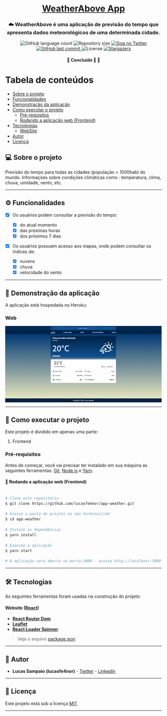 <h1 align="center">
     <a href="https://appweather-above.herokuapp.com/" alt="site do weatherabove"> WeatherAbove App </a>
</h1>

<h3 align="center">
    ☁️ WeatherAbove é uma aplicação de previsão do tempo que apresenta dados meteorológicos de uma determinada cidade.
</h3>

<p align="center">
  <img alt="GitHub language count" src="https://img.shields.io/github/languages/count/lucasfe4nor/app-weather?color=%2304D361">

  <img alt="Repository size" src="https://img.shields.io/github/repo-size/lucasfe4nor/app-weather">

  <a href="https://www.twitter.com/lucasfe4nor/">
    <img alt="Siga no Twitter" src="https://img.shields.io/twitter/url?url=https%3A%2F%2Fgithub.com%2Flucasfe4nor%2Fapp-weather">
  </a>
  
  <a href="https://github.com/lucasfe4nor/app-weather/commits/main">
    <img alt="GitHub last commit" src="https://img.shields.io/github/last-commit/lucasfe4nor/app-weather">
  </a>
    
   <img alt="License" src="https://img.shields.io/badge/license-MIT-brightgreen">
   <a href="https://github.com/lucasfe4nor/app-weather/stargazers">
    <img alt="Stargazers" src="https://img.shields.io/github/stars/lucasfe4nor/app-weather?style=social">
  </a>

</p>

<h4 align="center">
	🚧 Concluído 🚀 🚧
</h4>

# Tabela de conteúdos

<!--ts-->

- [Sobre o projeto](#-sobre-o-projeto)
- [Funcionalidades](#-funcionalidades)
- [Demonstração da aplicação](#-demonstração-da-aplicação)
- [Como executar o projeto](#-como-executar-o-projeto)
  - [Pré-requisitos](#pré-requisitos)
  - [Rodando a aplicação web (Frontend)](#user-content--rodando-a-aplicação-web-frontend)
- [Tecnologias](#-tecnologias)
  - [WebSite](#user-content-website--react)
- [Autor](#-autor)
- [Licença](#user-content--licença)

<!--te-->

## 💻 Sobre o projeto

Previsão do tempo para todas as cidades (população > 1000hab) do mundo.
Informações sobre condições climáticas como : temperatura, clima, chuva, umidade, vento, etc.

---

## ⚙️ Funcionalidades

- [x] Os usuários podem consultar a previsão do tempo:

  - [x] do atual momento
  - [x] das próximas horas
  - [x] dos próximos 7 dias

- [x] Os usuários possuem acesso aos mapas, onde podem consultar os índices de:
  - [x] nuvens
  - [x] chuva
  - [x] velocidade do vento

---

## 🎨 Demonstração da aplicação

A aplicação está hospedada no Heroku:

### Web

<p align="center" style="display: flex; align-items: flex-start; justify-content: center;">
  <img alt="weatherabove" title="weatherabove" src="./github/assets/weatherabove.gif" >
</p>

---

## 🚀 Como executar o projeto

Este projeto é dividido em apenas uma parte:

1. Frontend

### Pré-requisitos

Antes de começar, você vai precisar ter instalado em sua máquina as seguintes ferramentas:
[Git](https://git-scm.com), [Node.js](https://nodejs.org/en/) e [Yarn](https://yarnpkg.com/).

#### 🧭 Rodando a aplicação web (Frontend)

```bash

# Clone este repositório
$ git clone https://github.com/lucasfe4nor/app-weather.git

# Acesse a pasta do projeto no seu terminal/cmd
$ cd app-weather

# Instale as dependências
$ yarn install

# Execute a aplicação
$ yarn start

# A aplicação será aberta na porta:3000 - acesse http://localhost:3000

```

---

## 🛠 Tecnologias

As seguintes ferramentas foram usadas na construção do projeto:

#### **Website** ([React](https://reactjs.org/))

- **[React Router Dom](https://github.com/ReactTraining/react-router/tree/master/packages/react-router-dom)**
- **[Leaflet](https://react-leaflet.js.org/en/)**
- **[React Loader Spinner](https://github.com/mhnpd/react-loader-spinner)**

> Veja o arquivo [package.json](https://github.com/lucasfe4nor/app-weather/blob/main/package.json)

---

## 🦸 Autor

- **Lucas Sampaio (lucasfe4nor)** - [Twitter](https://twitter.com/lucasfe4nor) - [LinkedIn](https://www.linkedin.com/in/lucasgbsampaio/)

---

## 📝 Licença

Este projeto está sob a licença [MIT](./LICENSE).

---
